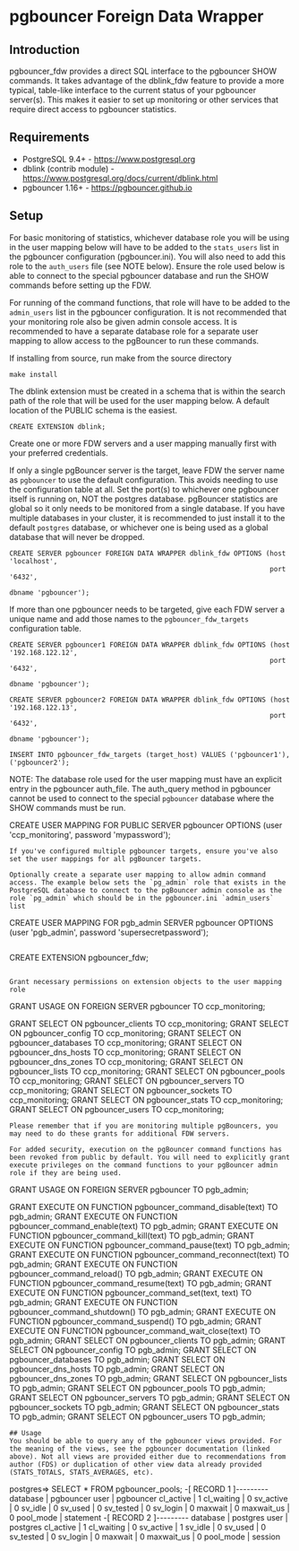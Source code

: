 # pgbouncer Foreign Data Wrapper

## Introduction

pgbouncer_fdw provides a direct SQL interface to the pgbouncer SHOW commands. It takes advantage of the dblink_fdw feature to provide a more typical, table-like interface to the current status of your pgbouncer server(s). This makes it easier to set up monitoring or other services that require direct access to pgbouncer statistics.

## Requirements

 * PostgreSQL 9.4+ - https://www.postgresql.org
 * dblink (contrib module) - https://www.postgresql.org/docs/current/dblink.html
 * pgbouncer 1.16+ - https://pgbouncer.github.io

## Setup

For basic monitoring of statistics, whichever database role you will be using in the user mapping below will have to be added to the `stats_users` list in the pgbouncer configuration (pgbouncer.ini). You will also need to add this role to the `auth_users` file (see NOTE below). Ensure the role used below is able to connect to the special pgbouncer database and run the SHOW commands before setting up the FDW.

For running of the command functions, that role will have to be added to the `admin_users` list in the pgbouncer configuration. It is not recommended that your monitoring role also be given admin console access. It is recommended to have a separate database role for a separate user mapping to allow access to the pgBouncer to run these commands. 

If installing from source, run make from the source directory
```
make install
```

The dblink extension must be created in a schema that is within the search path of the role that will be used for the user mapping below. A default location of the PUBLIC schema is the easiest.
```
CREATE EXTENSION dblink;
```

Create one or more FDW servers and a user mapping manually first with your preferred credentials. 

If only a single pgBouncer server is the target, leave FDW the server name as `pgbouncer` to use the default configuration. This avoids needing to use the configuration table at all. Set the port(s) to whichever one pgbouncer itself is running on, NOT the postgres database. pgBouncer statistics are global so it only needs to be monitored from a single database. If you have multiple databases in your cluster, it is recommended to just install it to the default `postgres` database, or whichever one is being used as a global database that will never be dropped.

```
CREATE SERVER pgbouncer FOREIGN DATA WRAPPER dblink_fdw OPTIONS (host 'localhost',
                                                                 port '6432',
                                                                 dbname 'pgbouncer');
```
If more than one pgbouncer needs to be targeted, give each FDW server a unique name and add those names to the `pgbouncer_fdw_targets` configuration table.
```
CREATE SERVER pgbouncer1 FOREIGN DATA WRAPPER dblink_fdw OPTIONS (host '192.168.122.12',
                                                                 port '6432',
                                                                 dbname 'pgbouncer');

CREATE SERVER pgbouncer2 FOREIGN DATA WRAPPER dblink_fdw OPTIONS (host '192.168.122.13',
                                                                 port '6432',
                                                                 dbname 'pgbouncer');

INSERT INTO pgbouncer_fdw_targets (target_host) VALUES ('pgbouncer1'),('pgbouncer2');
```

NOTE: The database role used for the user mapping must have an explicit entry in the pgbouncer auth_file. The auth_query method in pgbouncer cannot be used to connect to the special `pgbouncer` database where the SHOW commands must be run.

CREATE USER MAPPING FOR PUBLIC SERVER pgbouncer OPTIONS (user 'ccp_monitoring', password 'mypassword');
```
If you've configured multiple pgbouncer targets, ensure you've also set the user mappings for all pgBouncer targets.

Optionally create a separate user mapping to allow admin command access. The example below sets the `pg_admin` role that exists in the PostgreSQL database to connect to the pgBouncer admin console as the role `pg_admin` which should be in the pgbouncer.ini `admin_users` list
```
CREATE USER MAPPING FOR pgb_admin SERVER pgbouncer OPTIONS (user 'pgb_admin', password 'supersecretpassword');
```
```
CREATE EXTENSION pgbouncer_fdw;
```

Grant necessary permissions on extension objects to the user mapping role
```
GRANT USAGE ON FOREIGN SERVER pgbouncer TO ccp_monitoring;

GRANT SELECT ON pgbouncer_clients TO ccp_monitoring;
GRANT SELECT ON pgbouncer_config TO ccp_monitoring;
GRANT SELECT ON pgbouncer_databases TO ccp_monitoring;
GRANT SELECT ON pgbouncer_dns_hosts TO ccp_monitoring;
GRANT SELECT ON pgbouncer_dns_zones TO ccp_monitoring;
GRANT SELECT ON pgbouncer_lists TO ccp_monitoring;
GRANT SELECT ON pgbouncer_pools TO ccp_monitoring;
GRANT SELECT ON pgbouncer_servers TO ccp_monitoring;
GRANT SELECT ON pgbouncer_sockets TO ccp_monitoring;
GRANT SELECT ON pgbouncer_stats TO ccp_monitoring;
GRANT SELECT ON pgbouncer_users TO ccp_monitoring;

```
Please remember that if you are monitoring multiple pgBouncers, you may need to do these grants for additional FDW servers.

For added security, execution on the pgBouncer command functions has been revoked from public by default. You will need to explicitly grant execute privileges on the command functions to your pgBouncer admin role if they are being used.
```
GRANT USAGE ON FOREIGN SERVER pgbouncer TO pgb_admin;

GRANT EXECUTE ON FUNCTION pgbouncer_command_disable(text) TO pgb_admin;
GRANT EXECUTE ON FUNCTION pgbouncer_command_enable(text) TO pgb_admin;
GRANT EXECUTE ON FUNCTION pgbouncer_command_kill(text) TO pgb_admin;
GRANT EXECUTE ON FUNCTION pgbouncer_command_pause(text) TO pgb_admin;
GRANT EXECUTE ON FUNCTION pgbouncer_command_reconnect(text) TO pgb_admin;
GRANT EXECUTE ON FUNCTION pgbouncer_command_reload() TO pgb_admin;
GRANT EXECUTE ON FUNCTION pgbouncer_command_resume(text) TO pgb_admin;
GRANT EXECUTE ON FUNCTION pgbouncer_command_set(text, text) TO pgb_admin;
GRANT EXECUTE ON FUNCTION pgbouncer_command_shutdown() TO pgb_admin;
GRANT EXECUTE ON FUNCTION pgbouncer_command_suspend() TO pgb_admin;
GRANT EXECUTE ON FUNCTION pgbouncer_command_wait_close(text) TO pgb_admin;
GRANT SELECT ON pgbouncer_clients TO pgb_admin;
GRANT SELECT ON pgbouncer_config TO pgb_admin;
GRANT SELECT ON pgbouncer_databases TO pgb_admin;
GRANT SELECT ON pgbouncer_dns_hosts TO pgb_admin;
GRANT SELECT ON pgbouncer_dns_zones TO pgb_admin;
GRANT SELECT ON pgbouncer_lists TO pgb_admin;
GRANT SELECT ON pgbouncer_pools TO pgb_admin;
GRANT SELECT ON pgbouncer_servers TO pgb_admin;
GRANT SELECT ON pgbouncer_sockets TO pgb_admin;
GRANT SELECT ON pgbouncer_stats TO pgb_admin;
GRANT SELECT ON pgbouncer_users TO pgb_admin;
```
## Usage
You should be able to query any of the pgbouncer views provided. For the meaning of the views, see the pgbouncer documentation (linked above). Not all views are provided either due to recommendations from author (FDS) or duplication of other view data already provided (STATS_TOTALS, STATS_AVERAGES, etc).

```
postgres=> SELECT * FROM pgbouncer_pools;
-[ RECORD 1 ]---------
database   | pgbouncer
user       | pgbouncer
cl_active  | 1
cl_waiting | 0
sv_active  | 0
sv_idle    | 0
sv_used    | 0
sv_tested  | 0
sv_login   | 0
maxwait    | 0
maxwait_us | 0
pool_mode  | statement
-[ RECORD 2 ]---------
database   | postgres
user       | postgres
cl_active  | 1
cl_waiting | 0
sv_active  | 1
sv_idle    | 0
sv_used    | 0
sv_tested  | 0
sv_login   | 0
maxwait    | 0
maxwait_us | 0
pool_mode  | session
```
